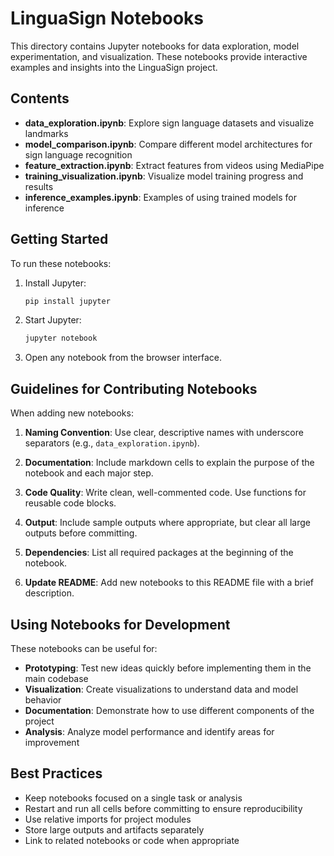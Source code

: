 # LinguaSign Notebooks

This directory contains Jupyter notebooks for data exploration, model experimentation, and visualization. These notebooks provide interactive examples and insights into the LinguaSign project.

## Contents

- **data_exploration.ipynb**: Explore sign language datasets and visualize landmarks
- **model_comparison.ipynb**: Compare different model architectures for sign language recognition
- **feature_extraction.ipynb**: Extract features from videos using MediaPipe
- **training_visualization.ipynb**: Visualize model training progress and results
- **inference_examples.ipynb**: Examples of using trained models for inference

## Getting Started

To run these notebooks:

1. Install Jupyter:
   ```bash
   pip install jupyter
   ```

2. Start Jupyter:
   ```bash
   jupyter notebook
   ```

3. Open any notebook from the browser interface.

## Guidelines for Contributing Notebooks

When adding new notebooks:

1. **Naming Convention**: Use clear, descriptive names with underscore separators (e.g., `data_exploration.ipynb`).

2. **Documentation**: Include markdown cells to explain the purpose of the notebook and each major step.

3. **Code Quality**: Write clean, well-commented code. Use functions for reusable code blocks.

4. **Output**: Include sample outputs where appropriate, but clear all large outputs before committing.

5. **Dependencies**: List all required packages at the beginning of the notebook.

6. **Update README**: Add new notebooks to this README file with a brief description.

## Using Notebooks for Development

These notebooks can be useful for:

- **Prototyping**: Test new ideas quickly before implementing them in the main codebase
- **Visualization**: Create visualizations to understand data and model behavior
- **Documentation**: Demonstrate how to use different components of the project
- **Analysis**: Analyze model performance and identify areas for improvement

## Best Practices

- Keep notebooks focused on a single task or analysis
- Restart and run all cells before committing to ensure reproducibility
- Use relative imports for project modules
- Store large outputs and artifacts separately
- Link to related notebooks or code when appropriate
